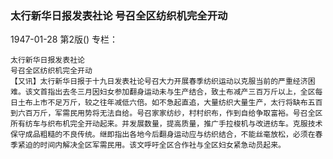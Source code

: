 ### 太行新华日报发表社论  号召全区纺织机完全开动

1947-01-28
第2版()
专栏：

    太行新华日报发表社论
    号召全区纺织机完全开动
    【又讯】太行新华日报于十九日发表社论号召大力开展春季纺织运动以克服当前的严重经济困难。该文首指出去冬三月因妇女参加翻身运动未与生产结合，致土布减产三百万斤以上，全区每日土布上市不足万斤，较之往年减低六倍。如不急起直追，大量纺织大量生产，太行将缺布五百到六百万斤，军需民用势将无法自给。号召家家纺纱，村村织布，作到自给争取富裕。号召全区所有纺车与织布机完全开动起来。并发展数量，提高质量，推广手拉梭机与改进纺车。克服技术保守成品粗糙的不良传统。继即指出各地今后翻身运动应与纺织结合，不能丝毫放松，必须在春季紧迫的时间内解决全区军需民用。该文呼吁全区合作社与全区妇女紧急动员起来。
